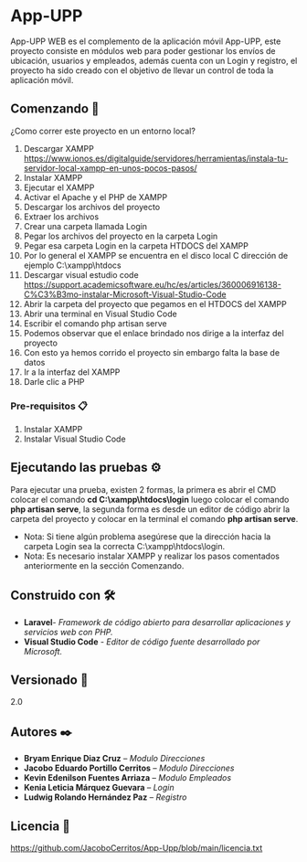 # App-UPP
App-UPP WEB es el complemento de la aplicación móvil App-UPP, este proyecto consiste en módulos web para poder gestionar los envíos de ubicación, usuarios y empleados, además cuenta con un Login y registro, el proyecto ha sido creado con el objetivo de llevar un control de toda la aplicación móvil.
## Comenzando 🚀
¿Como correr este proyecto en un entorno local?
1. Descargar XAMPP
https://www.ionos.es/digitalguide/servidores/herramientas/instala-tu-servidor-local-xampp-en-unos-pocos-pasos/
2. Instalar XAMPP
3. Ejecutar el XAMPP
4. Activar el Apache y el PHP de XAMPP
5. Descargar los archivos del proyecto
6. Extraer los archivos
7. Crear una carpeta llamada Login
8. Pegar los archivos del proyecto en la carpeta Login
9. Pegar esa carpeta Login en la carpeta HTDOCS del XAMPP
10. Por lo general el XAMPP se encuentra en el disco local C dirección de ejemplo C:\xampp\htdocs
11. Descargar visual estudio code
https://support.academicsoftware.eu/hc/es/articles/360006916138-C%C3%B3mo-instalar-Microsoft-Visual-Studio-Code
12. Abrir la carpeta del proyecto que pegamos en el HTDOCS del XAMPP
13. Abrir una terminal en Visual Studio Code
14. Escribir el comando php artisan serve
15. Podemos observar que el enlace brindado nos dirige a la interfaz del proyecto
16. Con esto ya hemos corrido el proyecto sin embargo falta la base de datos
17. Ir a la interfaz del XAMPP
18. Darle clic a PHP

### Pre-requisitos 📋
1. Instalar XAMPP
2. Instalar Visual Studio Code


## Ejecutando las pruebas ⚙️
Para ejecutar una prueba, existen 2 formas, la primera es abrir el CMD colocar el comando **cd C:\xampp\htdocs\login** luego colocar el comando **php artisan serve**, la segunda forma es desde un editor de código abrir la carpeta del proyecto y colocar en la terminal el comando **php artisan serve**.

* Nota: Si tiene algún problema asegúrese que la dirección hacia la carpeta Login sea la correcta C:\xampp\htdocs\login.
* Nota: Es necesario instalar XAMPP y realizar los pasos comentados anteriormente en la sección Comenzando.


## Construido con 🛠️
* **Laravel**- *Framework de código abierto para desarrollar aplicaciones y servicios web con PHP.*
* **Visual Studio Code** - *Editor de código fuente desarrollado por Microsoft.*


## Versionado 📌
2.0

## Autores ✒️

* **Bryam Enrique Diaz Cruz** – *Modulo Direcciones*
* **Jacobo Eduardo Portillo Cerritos** – *Modulo Direcciones*
* **Kevin Edenilson Fuentes Arriaza** – *Modulo Empleados*
* **Kenia Leticia Márquez Guevara** – *Login*
* **Ludwig Rolando Hernández Paz** – *Registro* 

## Licencia 📄
https://github.com/JacoboCerritos/App-Upp/blob/main/licencia.txt

